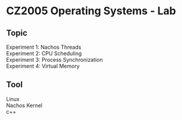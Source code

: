 # CZ2005 Operating Systems - Lab

## Topic
Experiment 1: Nachos Threads<br/>
Experiment 2: CPU Scheduling<br/>
Experiment 3: Process Synchronization<br/>
Experiment 4: Virtual Memory

## Tool
Linux <br/>
Nachos Kernel <br/>
c++
